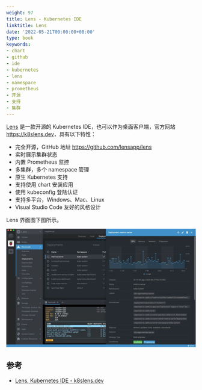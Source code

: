 ```yaml
---
weight: 97
title: Lens - Kubernetes IDE
linktitle: Lens
date: '2022-05-21T00:00:00+08:00'
type: book
keywords:
- chart
- github
- ide
- kubernetes
- lens
- namespace
- prometheus
- 开源
- 支持
- 集群
---
```



[Lens](https://k8slens.dev/) 是一款开源的 Kubernetes IDE，也可以作为桌面客户端，官方网站 <https://k8slens.dev>，具有以下特性：

- 完全开源，GitHub 地址 <https://github.com/lensapp/lens>
- 实时展示集群状态
- 内置 Prometheus 监控
- 多集群，多个 namespace 管理
- 原生 Kubernetes 支持
- 支持使用 chart 安装应用
- 使用 kubeconfig 登陆认证
- 支持多平台，Windows、Mac、Linux
- Visual Studio Code 友好的风格设计

Lens 界面图下图所示。

![Lens Kubernetes IDE 界面](lens.webp)

## 参考

- [Lens, Kubernetes IDE - k8slens.dev](https://k8slens.dev/)
